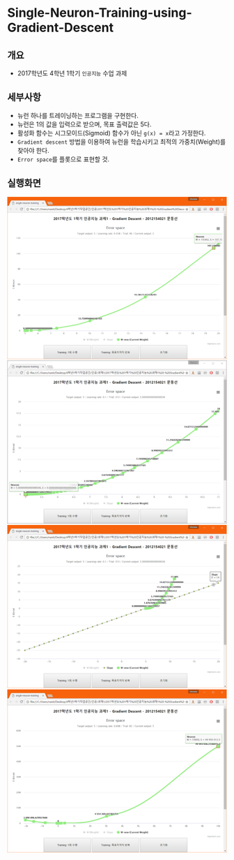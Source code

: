 ﻿# Single-Neuron-Training-using-Gradient-Descent

## 개요
- 2017학년도 4학년 1학기 `인공지능` 수업 과제

## 세부사항
- 뉴런 하나를 트레이닝하는 프로그램을 구현한다.
- 뉴런은 1의 값을 입력으로 받으며, 목표 출력값은 5다.
- 활성화 함수는 시그모이드(Sigmoid) 함수가 아닌 `g(x) = x`라고 가정한다.
- `Gradient descent` 방법을 이용하여 뉴런을 학습시키고 최적의 가중치(Weight)를 찾아야 한다.
- `Error space`를 플롯으로 표현할 것.

## 실행화면
![1](./screenshots/1.PNG)
![2](./screenshots/2.PNG)
![3](./screenshots/3.PNG)
![4](./screenshots/4.PNG)
